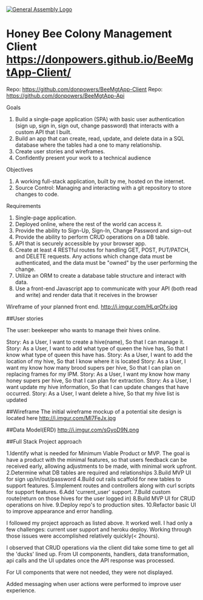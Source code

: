 
[![General Assembly Logo](https://camo.githubusercontent.com/1a91b05b8f4d44b5bbfb83abac2b0996d8e26c92/687474703a2f2f692e696d6775722e636f6d2f6b6538555354712e706e67)](https://generalassemb.ly/education/web-development-immersive)

# Honey Bee Colony Management Client https://donpowers.github.io/BeeMgtApp-Client/
Repo: https://github.com/donpowers/BeeMgtApp-Client
Repo: https://github.com/donpowers/BeeMgtApp-Api

Goals

1. Build a single-page application (SPA) with basic user authentication (sign up, sign in, sign out, change password) that interacts with a custom API that I built.
2. Build an app that can create, read, update, and delete data in a SQL database where the tables had a one to many relationship.
3. Create user stories and wireframes.
4. Confidently present your work to a technical audience

Objectives

1. A working full-stack application, built by me, hosted on the internet.
2. Source Control: Managing and interacting with a git repository to store changes to code.

Requirements

1. Single-page application.
2. Deployed online, where the rest of the world can access it.
3. Provide the ability to Sign-Up, Sign-In, Change Password and sign-out
4. Provide the ability to perform CRUD operations on a DB table.
5. API that is securely accessible by your browser app.
6. Create at least 4 RESTful routes for handling GET, POST, PUT/PATCH, and DELETE requests. Any actions which change data must be authenticated, and the data must be "owned" by the user performing the change.
7. Utilize an ORM to create a database table structure and interact with data.
8. Use a front-end Javascript app to communicate with your API (both read and write) and render data that it receives in the browser

Wireframe of your planned front end. http://i.imgur.com/HLqrOfv.jpg

##User stories

The user: beekeeper who wants to manage their hives online.

Story: As a User, I want to create a hive(name), So that I can manage it.
Story: As a User, I want to add what type of queen the hive has, So that I know what type of queen this have has.
Story: As a User, I want to add the location of my hive, So that I know
where it is located
Story: As a User, I want my know how many brood supers per hive, So that I can plan on replacing frames for my IPM.
Story: As a User, I want my know how many honey supers per hive, So that I can plan for extraction.
Story: As a User, I want update my hive information, So that I can update changes that have occurred.
Story: As a User, I want delete a hive, So that my hive list is updated

##Wireframe
The initial wireframe mockup of a potential site design is located here
http://i.imgur.com/Ml7FeJx.jpg

##Data Model(ERD)
http://i.imgur.com/sGyoD9N.png

##Full Stack Project approach

1.Identify what is needed for Minimum Viable Product or MVP. The goal is have a product with the minimal features, so that users feedback can be received early, allowing adjustments to be made, with minimal work upfront.
2.Determine what DB tables are required and relationships
3.Build MVP UI for sign up/in/out/password
4.Build out rails scaffold for new tables to support features.
5.Implement routes and controllers along with curl scripts for support features.
6.Add 'current_user' support.
7.Build custom route(return on those hives for the user logged in)
8.Build MVP UI for CRUD operations on hive.
9.Deploy repo's to production sites.
10.Refactor basic UI to improve appearance and error handling.

I followed my project approach as listed above.  It worked well. I had
only a few challenges: current user support and heroku deploy. Working
through those issues were accomplished relatively quickly(< 2hours).

I observed that CRUD operations via the client did take some time to get all the 'ducks' lined up. From UI components, handlers, data
transformation, api calls and the UI updates once the API response was
processed.

For UI components that were not needed, they were not displayed.

Added messaging when user actions were performed to improve user experience.
